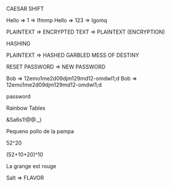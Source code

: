 CAESAR SHIFT

Hello => 1 => Ifmmp
Hello => 123 => Igomq

PLAINTEXT => ENCRYPTED TEXT => PLAINTEXT (ENCRYPTION)

HASHING

PLAINTEXT => HASHED GARBLED MESS OF DESTINY

RESET PASSWORD => NEW PASSWORD

Bob => 12emo1me2d09djm129md12-omdwl1;d
Bob => 12emo1me2d09djm129md12-omdwl1;d

password

Rainbow Tables

&Sa6s1!@@.\_)

Pequeno pollo de la pampa

52^20

(52+10+20)^10

La grange est rouge

Salt => FLAVOR
